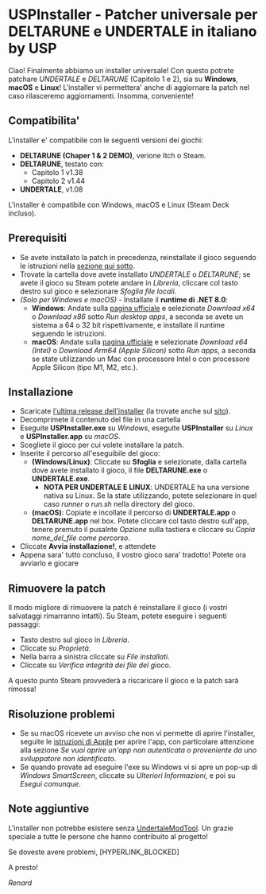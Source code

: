 
# USPInstaller - Patcher universale per DELTARUNE e UNDERTALE in italiano by USP

Ciao! 
Finalmente abbiamo un installer universale! Con questo potrete patchare *UNDERTALE* e *DELTARUNE* (Capitolo 1 e 2), sia su **Windows**, **macOS** e **Linux**! L'installer vi permettera' anche di aggiornare la patch nel caso rilasceremo aggiornamenti. Insomma, conveniente!

## Compatibilita'

L'installer e' compatibile con le seguenti versioni dei giochi:
- **DELTARUNE (Chaper 1 & 2 DEMO)**, verione Itch o Steam.
- **DELTARUNE**, testato con:
	- Capitolo 1 v1.38
	- Capitolo 2 v1.44
- **UNDERTALE**, v1.08

L'installer è compatibile con Windows, macOS e Linux (Steam Deck incluso).

## Prerequisiti

- Se avete installato la patch in precedenza, reinstallate il gioco seguendo le istruzioni nella [sezione qui sotto](#rimuovere-la-patch).
- Trovate la cartella dove avete installato *UNDERTALE* o *DELTARUNE*; se avete il gioco su Steam potete andare in *Libreria*, cliccare col tasto destro sul gioco e selezionare *Sfoglia file locali*.
- *(Solo per Windows e macOS)* - Installate il **runtime di .NET 8.0**:
	- **Windows**: Andate sulla [pagina ufficiale](https://dotnet.microsoft.com/download/dotnet/8.0/runtime) e selezionate *Download x64* o *Download x86* sotto *Run desktop apps*, a seconda se avete un sistema a 64 o 32 bit rispettivamente, e installate il runtime seguendo le istruzioni.
	- **macOS**: Andate sulla [pagina ufficiale](https://dotnet.microsoft.com/download/dotnet/8.0/runtime) e selezionate *Download x64 (Intel)* o *Download Arm64 (Apple Silicon)* sotto *Run apps*, a seconda se state utilizzando un Mac con processore Intel o con processore Apple Silicon (tipo M1, M2, etc.).

## Installazione
- Scaricate [l'ultima release dell'installer](https://github.com/USPAssets/Installer/releases/latest) (la trovate anche sul [sito](https://undertaleita.net/)).
- Decomprimete il contenuto del file in una cartella
- Eseguite **USPInstaller.exe** su *Windows*, eseguite **USPInstaller** su *Linux* e **USPInstaller.app** su *macOS*.
- Scegliete il gioco per cui volete installare la patch.
- Inserite il percorso all'eseguibile del gioco:
	- **(Windows/Linux)**: Cliccate su **Sfoglia** e selezionate, dalla cartella dove avete installato il gioco, il file **DELTARUNE.exe** o **UNDERTALE.exe**.
		- **NOTA PER UNDERTALE E LINUX**: UNDERTALE ha una versione nativa su Linux. Se la state utilizzando, potete selezionare in quel caso *runner* o *run.sh* nella directory del gioco. 
	- **(macOS)**: Copiate e incollate il percorso di **UNDERTALE.app** o **DELTARUNE.app** nel box. Potete cliccare col tasto destro sull'app, tenere premuto il pusalnte *Opzione* sulla tastiera e cliccare su *Copia nome_del_file come percorso*.
- Cliccate **Avvia installazione!**, e attendete
- Appena sara' tutto concluso, il vostro gioco sara' tradotto! Potete ora avviarlo e giocare

## Rimuovere la patch
Il modo migliore di rimuovere la patch è reinstallare il gioco (i vostri salvataggi rimarranno intatti). Su Steam, potete eseguire i seguenti passaggi:
- Tasto destro sul gioco in *Libreria*.
- Cliccate su *Proprietà*.
- Nella barra a sinistra cliccate su *File installati*.
- Cliccate su *Verifica integrità dei file del gioco*.

A questo punto Steam provvederà a riscaricare il gioco e la patch sarà rimossa! 

## Risoluzione problemi
- Se su macOS ricevete un avviso che non vi permette di aprire l'installer, seguite le [istruzioni di Apple](https://support.apple.com/it-it/102445) per aprire l'app, con particolare attenzione alla sezione *Se vuoi aprire un'app non autenticata o proveniente da uno sviluppatore non identificato*.
- Se quando provate ad eseguire l'exe su Windows vi si apre un pop-up di *Windows SmartScreen*, cliccate su *Ulteriori Informazioni*, e poi su *Esegui comunque*.

## Note aggiuntive 
L'installer non potrebbe esistere senza [UndertaleModTool](https://github.com/UnderminersTeam/UndertaleModTool). Un grazie speciale a tutte le persone che hanno contribuito al progetto!

Se doveste avere problemi, [HYPERLINK_BLOCKED]

A presto!

*Renard*
